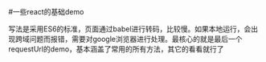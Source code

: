 #一些react的基础demo

写法是采用ES6的标准，页面通过babel进行转码，比较慢。如果本地运行，会出现跨域问题而报错，需要对google浏览器进行处理。最核心的就是最后一个requestUrl的demo，基本涵盖了常用的所有方法，其它的看看就行了
